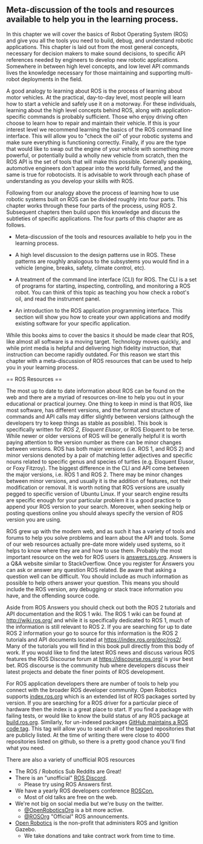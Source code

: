 ## Meta-discussion of the tools and resources available to help you in the learning process.

In this chapter we will cover the basics of Robot Operating System (ROS) and
give you all the tools you need to build, debug, and understand robotic
applications. This chapter is laid out from the most general concepts, necessary
for decision makers to make sound decisions, to specific API references needed
by engineers to develop new robotic applications. Somewhere in between high
level concepts, and low level API commands lives the knowledge necessary for
those maintaining and supporting multi-robot deployments in the field. 

A good analogy to learning about ROS is the process of learning about motor
vehicles. At the practical, day-to-day level, most people will learn how to
start a vehicle and safely use it on a motorway. For these individuals, learning
about the high level concepts behind ROS, along with application-specific
commands is probably sufficient. Those who enjoy driving often choose to learn
how to repair and maintain their vehicle. If this is your interest level we
recommend learning the basics of the ROS command line interface. This will allow
you to "check the oil" of your robotic systems and make sure everything is
functioning correctly. Finally, if you are the type that would like to swap out
the engine of your vehicle with something more powerful, or potentially build a
wholly new vehicle from scratch, then the ROS API is the set of tools that will
make this possible. Generally speaking, automotive engineers don't appear into
the world fully formed, and the same is true for robotocists. It is advisable to
work through each phase of understanding as you develop your skills with ROS.  

Following from our analogy above the process of learning how to use robotic
systems built on ROS can be divided roughly into four parts. This chapter works
through these four parts of the process, using ROS 2. Subsequent chapters then
build upon this knowledge and discuss the subtleties of specific
applications. The four parts of this chapter are as follows.

* Meta-discussion of the tools and resources available to help you in the
  learning process.
  
* A high level discussion to the design patterns use in ROS. These patterns are
  roughly analogous to the subsystems you would find in a vehicle (engine,
  breaks, safety, climate control, etc). 
  
* A treatment of the command line interface (CLI) for ROS. The CLI is a set of
  programs for starting, inspecting, controlling, and monitoring a ROS
  robot. You can think of this topic as teaching you how check a robot's oil,
  and read the instrument panel. 

* An introduction to the ROS application programming interface. This section
  will show you how to create your own applications and modify existing software
  for your specific application. 
  
While this books aims to cover the basics it should be made clear that ROS, like
almost all software is a moving target. Technology moves quickly, and while
print media is helpful and delivering high fidelity instruction, that
instruction can become rapidly outdated. For this reason we start this chapter
with a meta-discussion of ROS resources that can be used to help you in your
learning process. 

== ROS Resources == 

The most up to date to date information about ROS can be found on the web and
there are a myriad of resources on-line to help you out in your educational or
practical journey. One thing to keep in mind is that ROS, like most software,
has different versions, and the format and structure of commands and API calls
may differ slightly between versions (although the developers try to keep things
as stable as possible). This book is specifically written for _ROS 2, Eloquent
Elusor_, or ROS Eloquent to be terse. While newer or older versions of ROS will
be generally helpful it is worth paying attention to the version number as there
can be minor changes between versions. ROS has both major versions (i.e. ROS
1, and ROS 2) and minor versions denoted by a pair of matching letter adjectives
and specific nouns related to specific genus and species of turtles
(e.g. Eloquent Elusor, or Foxy Fitzroy). The biggest difference in the CLI and
API come between the major versions, i.e. ROS 1 and ROS 2. There may be minor
changes between minor versions, and usually it is the addition of features, not
their modification or removal. It is worth noting that ROS versions are usually
pegged to specific version of Ubuntu Linux. If your search engine results are
specific enough for your particular problem it is a good practice to append your
ROS version to your search. Moreover, when seeking help or posting questions
online you should always specify the version of ROS version you are using. 


ROS grew up with the modern web, and as such it has a variety of tools and
forums to help you solve problems and learn about the API and tools. Some of our
web resources actually pre-date more widely used systems, so it helps to know
where they are and how to use them. Probably the most important resource on the
web for ROS users is [answers.ros.org](http://anwers.ros.org). Answers is a Q&A
website similar to StackOverflow. Once you register for Answers you can ask or
answer any question ROS related. Be aware that asking a question well can be
difficult. You should include as much information as possible to help others
answer your question. This means you should include the ROS version, any
debugging or stack trace information you have, and the offending source code. 

Aside from ROS Answers you should check out both the ROS 2 tutorials and API
documentation and the ROS 1 wiki. The ROS 1 wiki can be found at
[<http://wiki.ros.org/>](http://wiki.ros.org/) and while it is specifically
dedicated to ROS 1, much of the information is still relevant to ROS 2. If you
are searching for up to date ROS 2 information your go to source for this
information is the ROS 2 tutorials and API documents located at 
[<https://index.ros.org/doc/ros2/>](https://index.ros.org/doc/ros2/). Many of
the tutorials you will find in this book pull directly from this body of
work. If you would like to find the latest ROS news and discuss various ROS
features the ROS Discourse forum at
[<https://discourse.ros.org/>](https://discourse.ros.org/) is your best bet. ROS
discourse is the community hub where developers discuss their latest projects
and debate the finer points of ROS development. 


For ROS application developers there are number of tools to help you connect
with the broader ROS developer community. Open Robotics supports
[index.ros.org](https://index.ros.org/) which is an extended list of ROS
packages sorted by version. If you are searching for a ROS driver for a
particular piece of hardware then the index is a great place to start. If you
find a package with failing tests, or would like to know the build status of any
ROS package at [build.ros.org](http://build.ros.org/). Similarly, for un-indexed
packages [GitHub maintains a ROS code
tag](https://github.com/topics/ros?o=desc&s=updated). This tag will allow you to
search all of the tagged repositories that are publicly listed. At the time of
writing there were close to 4000 repositories listed on github, so there is a
pretty good chance you'll find what you need. 


There are also a variety of unofficial ROS resources 

-   The ROS / Robotics Sub Reddits are Great!
-   There is an "unofficial" [ROS
    Discord](https://discord.com/invite/HnVcz5a).
    -   Please try using ROS Answers first.
-   We have a yearly ROS developers conference
    [ROSCon.](https://roscon.ros.org/2020/)
    -   Most of old talks are free on the web.
-   We're not big on social media but we're busy on the twitter.
    -   [@OpenRoboticsOrg](https://twitter.com/openroboticsorg) is a bit
        more active.
    -   [@ROSOrg](https://twitter.com/rosorg) "Official" ROS
        announcements.
-   [Open Robotics](https://www.openrobotics.org/) is the non-profit
    that administers ROS and Ignition Gazebo.
    -   We take donations and take contract work from time to time.

